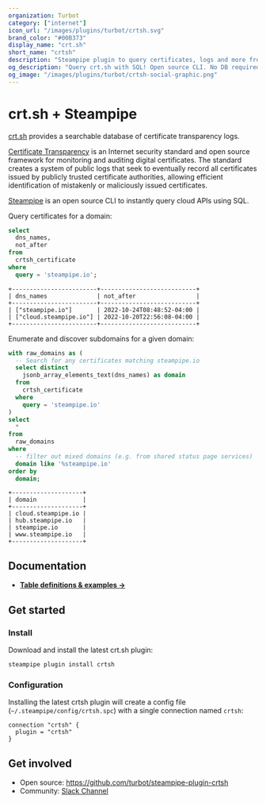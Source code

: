 ```yaml
---
organization: Turbot
category: ["internet"]
icon_url: "/images/plugins/turbot/crtsh.svg"
brand_color: "#00B373"
display_name: "crt.sh"
short_name: "crtsh"
description: "Steampipe plugin to query certificates, logs and more from the crt.sh certificate transparency database."
og_description: "Query crt.sh with SQL! Open source CLI. No DB required."
og_image: "/images/plugins/turbot/crtsh-social-graphic.png"
---
```


# crt.sh + Steampipe

[crt.sh](https://crt.sh) provides a searchable database of certificate transparency logs.

[Certificate Transparency](https://en.wikipedia.org/wiki/Certificate_Transparency) is an
Internet security standard and open source framework for monitoring and
auditing digital certificates. The standard creates a system of public logs
that seek to eventually record all certificates issued by publicly trusted
certificate authorities, allowing efficient identification of mistakenly or
maliciously issued certificates.

[Steampipe](https://steampipe.io) is an open source CLI to instantly query cloud APIs using SQL.

Query certificates for a domain:

```sql
select
  dns_names,
  not_after
from
  crtsh_certificate
where
  query = 'steampipe.io';
```

```
+------------------------+---------------------------+
| dns_names              | not_after                 |
+------------------------+---------------------------+
| ["steampipe.io"]       | 2022-10-24T08:48:52-04:00 |
| ["cloud.steampipe.io"] | 2022-10-20T22:56:08-04:00 |
+------------------------+---------------------------+
```

Enumerate and discover subdomains for a given domain:

```sql
with raw_domains as (
  -- Search for any certificates matching steampipe.io
  select distinct
    jsonb_array_elements_text(dns_names) as domain
  from
    crtsh_certificate
  where
    query = 'steampipe.io'
)
select
  *
from
  raw_domains
where
  -- filter out mixed domains (e.g. from shared status page services)
  domain like '%steampipe.io'
order by
  domain;
```

```
+--------------------+
| domain             |
+--------------------+
| cloud.steampipe.io |
| hub.steampipe.io   |
| steampipe.io       |
| www.steampipe.io   |
+--------------------+
```

## Documentation

- **[Table definitions & examples →](/plugins/turbot/crtsh/tables)**

## Get started

### Install

Download and install the latest crt.sh plugin:

```bash
steampipe plugin install crtsh
```

### Configuration

Installing the latest crtsh plugin will create a config file (`~/.steampipe/config/crtsh.spc`) with a single connection named `crtsh`:

```hcl
connection "crtsh" {
  plugin = "crtsh"
}
```

## Get involved

- Open source: https://github.com/turbot/steampipe-plugin-crtsh
- Community: [Slack Channel](https://steampipe.io/community/join)
